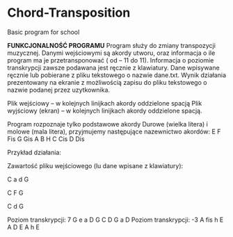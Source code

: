 # Chord-Transposition
Basic program for school

**FUNKCJONALNOŚĆ PROGRAMU**
Program służy do zmiany transpozycji muzycznej. Danymi wejściowymi są akordy utworu, oraz
informacja o ile program ma je przetransponować ( od – 11 do 11).
Informacja o poziomie transkrypcji zawsze podawana jest ręcznie z klawiatury.
Dane wpisywane ręcznie lub pobierane z pliku tekstowego o nazwie dane.txt. Wynik działania
prezentowany na ekranie z możliwością zapisu do pliku tekstowego o nazwie podanej przez
uzytkownika.

Plik wejściowy – w kolejnych linijkach akordy oddzielone spacją
Plik wyjściowy (ekran) – w kolejnych linijkach akordy oddzielone spacją.

Program rozpoznaje tylko podstawowe akordy Durowe (wielka litera) i molowe (mala litera),
przyjmujemy następujące nazewnictwo akordów:
E F Fis G Gis A B H C Cis D Dis

Przykład działania:

Zawartość pliku wejściowego (lu dane wpisane z klawiatury):

C a d G

C F G

C d G

Poziom transkrypcji: 7
G e a D
G C D
G a D
Poziom transkrypcji: -3
A fis h E
A D E
A h E
